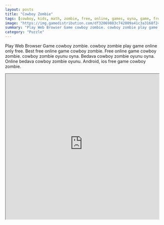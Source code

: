 ```yaml
---
layout: posts
title: "Cowboy Zombie"
tags: [cowboy, kids, math, zombie, free, online, games, oyna, game, free, games, play, play, games]
image: "https://img.gamedistribution.com/df32069883c742009a41c3a3168f241c.jpg"
summary: "Play Web Browser Game cowboy zombie. cowboy zombie play game online only free. Best free online game cowboy zombie. Free online game cowboy zombie. cowboy zombie oyunu oyna. Bedava cowboy zombie oyunu oyna. Online bedava cowboy zombie oyunu. Android, ios free game cowboy zombie."
category: "Puzzle"
---
```


Play Web Browser Game cowboy zombie. cowboy zombie play game online only free. Best free online game cowboy zombie. Free online game cowboy zombie. cowboy zombie oyunu oyna. Bedava cowboy zombie oyunu oyna. Online bedava cowboy zombie oyunu. Android, ios free game cowboy zombie.

<iframe width="100%" height="480px;" src="https://html5.gamedistribution.com/df32069883c742009a41c3a3168f241c/"></iframe>